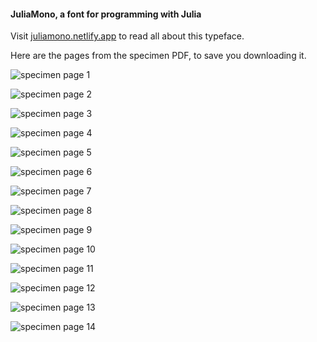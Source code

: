 #### JuliaMono, a font for programming with Julia

Visit [juliamono.netlify.app](https://juliamono.netlify.app/) to read all about this typeface.

Here are the pages from the specimen PDF, to save you downloading it.

![specimen page 1](https://github.com/cormullion/juliamono/blob/master/images/specimen_1.png)

![specimen page 2](https://github.com/cormullion/juliamono/blob/master/images/specimen_2.png)

![specimen page 3](https://github.com/cormullion/juliamono/blob/master/images/specimen_3.png)

![specimen page 4](https://github.com/cormullion/juliamono/blob/master/images/specimen_4.png)

![specimen page 5](https://github.com/cormullion/juliamono/blob/master/images/specimen_5.png)

![specimen page 6](https://github.com/cormullion/juliamono/blob/master/images/specimen_6.png)

![specimen page 7](https://github.com/cormullion/juliamono/blob/master/images/specimen_7.png)

![specimen page 8](https://github.com/cormullion/juliamono/blob/master/images/specimen_8.png)

![specimen page 9](https://github.com/cormullion/juliamono/blob/master/images/specimen_9.png)

![specimen page 10](https://github.com/cormullion/juliamono/blob/master/images/specimen_10.png)

![specimen page 11](https://github.com/cormullion/juliamono/blob/master/images/specimen_11.png)

![specimen page 12](https://github.com/cormullion/juliamono/blob/master/images/specimen_12.png)

![specimen page 13](https://github.com/cormullion/juliamono/blob/master/images/specimen_13.png)

![specimen page 14](https://github.com/cormullion/juliamono/blob/master/images/specimen_14.png)
